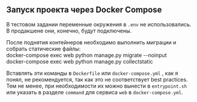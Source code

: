 ## Запуск проекта через Docker Compose

В тестовом задании переменные окружения в `.env` не использовались.  
В продакшене они, конечно, будут подключены.

После поднятия контейнеров необходимо выполнить миграции и собрать статические файлы:  
docker-compose exec web python manage.py migrate --noinput  
docker-compose exec web python manage.py collectstatic  

Вставлять эти команды в `Dockerfile` или `docker-compose.yml` , как я понял, не рекомендуется, так как это не соответствует best practices.  
Тем не менее, при необходимости их можно вынести в `entrypoint.sh` или указать в разделе `command` для сервиса `web` в `docker-compose.yml`.
